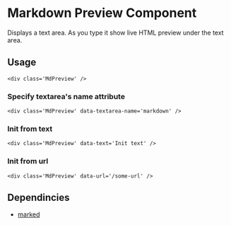 # Markdown Preview Component

Displays a text area. As you type it show live HTML preview under the text area.

## Usage

    <div class='MdPreview' />

### Specify textarea's name attribute

    <div class='MdPreview' data-textarea-name='markdown' />

### Init from text

    <div class='MdPreview' data-text='Init text' />

### Init from url

    <div class='MdPreview' data-url='/some-url' />

## Dependincies

* [marked](https://github.com/chjj/marked)